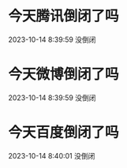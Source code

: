 # 今天腾讯倒闭了吗

2023-10-14 8:39:59 没倒闭

# 今天微博倒闭了吗

2023-10-14 8:39:59 没倒闭

# 今天百度倒闭了吗

2023-10-14 8:40:01 没倒闭

